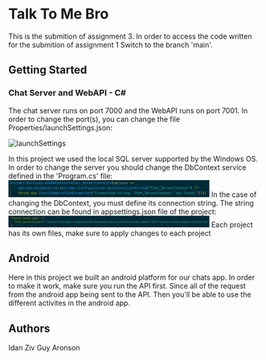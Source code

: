 # Talk To Me Bro
This is the submition of assignment 3. In order to access the code written for the submition of assignment 1
Switch to the branch 'main'.
## Getting Started

### Chat Server and WebAPI - C#
The chat server runs on port 7000 and the WebAPI runs on port 7001.
In order to change the port(s), you can change the file Properties/launchSettings.json:

<img width="400" alt="launchSettings" src="../ex2/public/pictures/launchSettings.png">

In this project we used the local SQL server supported by the Windows OS.
In order to change the server you should change the DbContext service defined in the 'Program.cs' file:
<img width="400" alt="DbContext" src="public/pictures/dbContext.png">
In the case of changing the DbContext, you must define its connection string.
The string connection can be found in appsettings.json file of the project:
<img width="400" alt="Connection String" src="public/pictures/ConnectionString.png">
Each project has its own files, make sure to apply changes to each project

## Android
Here in this project we built an android platform for our chats app.
In order to make it work, make sure you run the API first.
Since all of the request from the android app being sent to the API.
Then you'll be able to use the different activites in the android app.

## Authors
Idan Ziv
Guy Aronson
